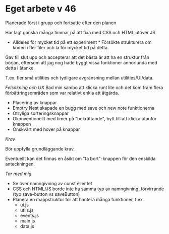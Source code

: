 # Eget arbete v 46 

Planerade först i grupp och fortsatte efter den planen

Har lagt ganska många timmar på att fixa med CSS och HTML utöver JS

* Alldeles för mycket tid på ett experiment *
Försökte strukturera om koden i fler filer och la för mycket tid på detta. 

Gav till slut upp och accepterar att det bästa är att ha en struktur från början, eftersom att jag nog hade byggt vissa funktioner annorlunda med detta i åtanke. 

T.ex. fler små utilities och tydligare avgränsning mellan utilities/UI/data.

_Felsökning och UX_
Bad min sambo att klicka runt lite och det kom fram flera förbättringsområden som var relativt enkla att åtgärda.
- Placering av knappar 
- Emptry Nest skapade en bugg med save och new note funktionerna
- Otryliga sorteringsknappar
- Okonventionellt med timer på "bekräftande", bytt till att klicka utanför knappen
- Önskvärt med hover på knappar


_Krav_

Bör uppfylla grundläggande krav.

Eventuellt kan det finnas en åsikt om "ta bort"-knappen för den enskilda anteckningen.

_Tar med mig_ 
- Se över namngivning av const eller let
- CSS och HTML/JS borde inte ha samma typ av namngivning, förvirrande (typ save-button vs saveButton)
- Planera en mappstruktur för att hantera många funktioner, t.ex.
    * ui.js
    * utils.js
    * events.js
    * main.js
    * data.js

